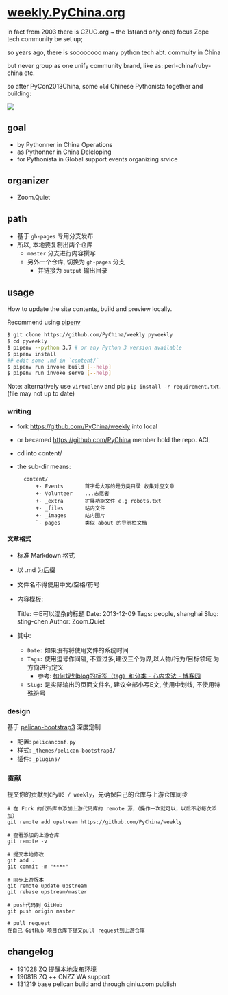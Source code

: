 # [weekly.PyChina.org](https://weekly.pychina.org/)

in fact from 2003 there is CZUG.org ~ the 1st(and only one) focus Zope tech community be set up;

so years ago, there is soooooooo many python tech abt. commuity in China

but never group as one unify community brand,
like as: perl-china/ruby-china etc.

so after PyCon2013China, some `old` Chinese Pythonista together and building:

![](PyChina_logo_131217_zq_h200.png)

## goal

- by Pythonner in China Operations
- as Pythonner in China Deleloping
- for Pythonista in Global support events organizing srvice


## organizer

- Zoom.Quiet

## path

- 基于 `gh-pages` 专用分支发布
- 所以, 本地要复制出两个仓库
    + `master` 分支进行内容撰写
    + 另外一个仓库, 切换为 `gh-pages` 分支
        * 并链接为 `output` 输出目录

## usage

How to update the site contents, build and preview locally.

Recommend using [pipenv](https://pipenv.pypa.io/en/latest/)

```bash
$ git clone https://github.com/PyChina/weekly pyweekly
$ cd pyweekly
$ pipenv --python 3.7 # or any Python 3 version available
$ pipenv install
## edit some .md in `content/`
$ pipenv run invoke build [--help]
$ pipenv run invoke serve [--help]
```

Note: alternatively use `virtualenv` and pip `pip install -r requirement.txt`. (file may not up to date)


### writing

- fork https://github.com/PyChina/weekly into local
- or becamed https://github.com/PyChina member hold the repo. ACL
- cd into content/
- the sub-dir means:

        content/
            +- Events       首字母大写的是分类目录 收集对应文章
            +- Volunteer    ...志愿者
            +- _extra       扩展功能文件 e.g robots.txt
            +- _files       站内文件
            +- _images      站内图片
            `- pages        类似 about 的导航栏文档

#### 文章格式
- 标准 Markdown 格式
- 以 .md 为后缀
- 文件名不得使用中文/空格/符号
- 内容模板:

    Title: 中E可以混杂的标题
    Date: 2013-12-09
    Tags: people, shanghai
    Slug: sting-chen
    Author: Zoom.Quiet

- 其中:
    - `Date:` 如果没有将使用文件的系统时间
    - `Tags:` 使用逗号作间隔, 不宜过多,建议三个为界,以人物/行为/目标领域 为方向进行定义
        - 参考: [如何规划blog的标签（tag）和分类 - 心内求法 - 博客园](http://www.cnblogs.com/holbrook/archive/2012/11/05/2755268.html)
    - `Slug:` 是实际输出的页面文件名, 建议全部小写E文, 使用中划线, 不使用特殊符号


### design

基于 [pelican-bootstrap3](https://github.com/getpelican/pelican-themes/tree/master/pelican-bootstrap3) 深度定制

- 配置: `pelicanconf.py`
- 样式: `_themes/pelican-bootstrap3/`
- 插件: `_plugins/`


### 贡献

提交你的贡献到`CPyUG / weekly`，先确保自己的仓库与上游仓库同步

    # 在 Fork 的代码库中添加上游代码库的 remote 源，（操作一次就可以，以后不必每次添加）
    git remote add upstream https://github.com/PyChina/weekly

    # 查看添加的上游仓库
    git remote -v

    # 提交本地修改
    git add .
    git commit -m "****"

    # 同步上游版本
    git remote update upstream
    git rebase upstream/master

    # push代码到 GitHub
    git push origin master

    # pull request
    在自己 GitHub 项目仓库下提交pull request到上游仓库



## changelog

- 191028 ZQ 提醒本地发布环境
- 190818 ZQ ++ CNZZ WA support
- 131219 base pelican build and through qiniu.com publish
